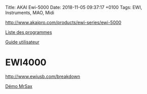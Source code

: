 Title:  AKAI Ewi-5000
Date:   2018-11-05 09:37:17 +0100
Tags: EWI, Instruments, MAO, Midi


<http://www.akaipro.com/products/ewi-series/ewi-5000>

[Liste des programmes](http://b8e57dc469f9d8f4cea5-1e3c2cee90259c12021d38ebd8ad6f0f.r79.cf2.rackcdn.com/Product_Documents/EWI5000-ProgramList-v1.0.pdf_40d97918fbbeadb359128d130cdfe8ed.pdf)

[Guide utilisateur](http://b8e57dc469f9d8f4cea5-1e3c2cee90259c12021d38ebd8ad6f0f.r79.cf2.rackcdn.com/Product_Downloads/EWI5000-UserGuide-v1.0.pdf_6b0a349fd5e4a543bc738d9634196b60.pdf)

# EWI4000

<http://www.ewiusb.com/breakdown>

[Démo MrSax](https://www.youtube.com/watch?v=gtvmcRKsHto)
